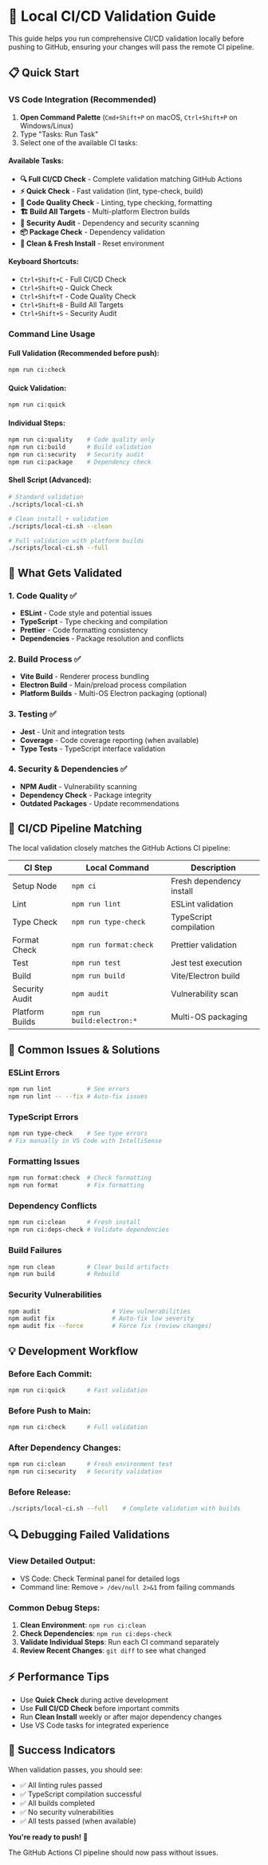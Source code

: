 # 🚀 Local CI/CD Validation Guide

This guide helps you run comprehensive CI/CD validation locally before pushing to GitHub, ensuring your changes will pass the remote CI pipeline.

## 📋 Quick Start

### VS Code Integration (Recommended)

1. **Open Command Palette** (`Cmd+Shift+P` on macOS, `Ctrl+Shift+P` on Windows/Linux)
2. Type "Tasks: Run Task"
3. Select one of the available CI tasks:

#### Available Tasks:
- **🔍 Full CI/CD Check** - Complete validation matching GitHub Actions
- **⚡ Quick Check** - Fast validation (lint, type-check, build) 
- **🧪 Code Quality Check** - Linting, type checking, formatting
- **🏗️ Build All Targets** - Multi-platform Electron builds
- **🔐 Security Audit** - Dependency and security scanning
- **📦 Package Check** - Dependency validation
- **🧽 Clean & Fresh Install** - Reset environment

#### Keyboard Shortcuts:
- `Ctrl+Shift+C` - Full CI/CD Check
- `Ctrl+Shift+Q` - Quick Check  
- `Ctrl+Shift+T` - Code Quality Check
- `Ctrl+Shift+B` - Build All Targets
- `Ctrl+Shift+S` - Security Audit

### Command Line Usage

#### Full Validation (Recommended before push):
```bash
npm run ci:check
```

#### Quick Validation:
```bash  
npm run ci:quick
```

#### Individual Steps:
```bash
npm run ci:quality    # Code quality only
npm run ci:build      # Build validation
npm run ci:security   # Security audit
npm run ci:package    # Dependency check
```

#### Shell Script (Advanced):
```bash
# Standard validation
./scripts/local-ci.sh

# Clean install + validation  
./scripts/local-ci.sh --clean

# Full validation with platform builds
./scripts/local-ci.sh --full
```

## 🔧 What Gets Validated

### 1. Code Quality ✅
- **ESLint** - Code style and potential issues
- **TypeScript** - Type checking and compilation
- **Prettier** - Code formatting consistency
- **Dependencies** - Package resolution and conflicts

### 2. Build Process ✅
- **Vite Build** - Renderer process bundling
- **Electron Build** - Main/preload process compilation
- **Platform Builds** - Multi-OS Electron packaging (optional)

### 3. Testing ✅
- **Jest** - Unit and integration tests
- **Coverage** - Code coverage reporting (when available)
- **Type Tests** - TypeScript interface validation

### 4. Security & Dependencies ✅
- **NPM Audit** - Vulnerability scanning
- **Dependency Check** - Package integrity
- **Outdated Packages** - Update recommendations

## 🎯 CI/CD Pipeline Matching

The local validation closely matches the GitHub Actions CI pipeline:

| CI Step | Local Command | Description |
|---------|---------------|-------------|
| Setup Node | `npm ci` | Fresh dependency install |
| Lint | `npm run lint` | ESLint validation |
| Type Check | `npm run type-check` | TypeScript compilation |
| Format Check | `npm run format:check` | Prettier validation |
| Test | `npm run test` | Jest test execution |
| Build | `npm run build` | Vite/Electron build |
| Security Audit | `npm audit` | Vulnerability scan |
| Platform Builds | `npm run build:electron:*` | Multi-OS packaging |

## 🚨 Common Issues & Solutions

### ESLint Errors
```bash
npm run lint          # See errors
npm run lint -- --fix # Auto-fix issues
```

### TypeScript Errors  
```bash
npm run type-check    # See type errors
# Fix manually in VS Code with IntelliSense
```

### Formatting Issues
```bash
npm run format:check  # Check formatting
npm run format        # Fix formatting
```

### Dependency Conflicts
```bash
npm run ci:clean      # Fresh install
npm run ci:deps-check # Validate dependencies
```

### Build Failures
```bash
npm run clean         # Clear build artifacts
npm run build         # Rebuild
```

### Security Vulnerabilities
```bash
npm audit                    # View vulnerabilities
npm audit fix                # Auto-fix low severity
npm audit fix --force        # Force fix (review changes)
```

## 💡 Development Workflow

### Before Each Commit:
```bash
npm run ci:quick      # Fast validation
```

### Before Push to Main:
```bash  
npm run ci:check      # Full validation
```

### After Dependency Changes:
```bash
npm run ci:clean      # Fresh environment test
npm run ci:security   # Security validation  
```

### Before Release:
```bash
./scripts/local-ci.sh --full    # Complete validation with builds
```

## 🔍 Debugging Failed Validations

### View Detailed Output:
- VS Code: Check Terminal panel for detailed logs
- Command line: Remove `> /dev/null 2>&1` from failing commands

### Common Debug Steps:
1. **Clean Environment**: `npm run ci:clean`
2. **Check Dependencies**: `npm run ci:deps-check`
3. **Validate Individual Steps**: Run each CI command separately
4. **Review Recent Changes**: `git diff` to see what changed

## ⚡ Performance Tips

- Use **Quick Check** during active development
- Use **Full CI/CD Check** before important commits
- Run **Clean Install** weekly or after major dependency changes
- Use VS Code tasks for integrated experience

## 🎊 Success Indicators

When validation passes, you should see:
- ✅ All linting rules passed  
- ✅ TypeScript compilation successful
- ✅ All builds completed
- ✅ No security vulnerabilities
- ✅ All tests passed (when available)

**You're ready to push!** 🚀

The GitHub Actions CI pipeline should now pass without issues.
